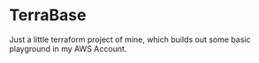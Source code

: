 # TerraBase

Just a little terraform project of mine, which builds out some basic playground in my AWS Account.

